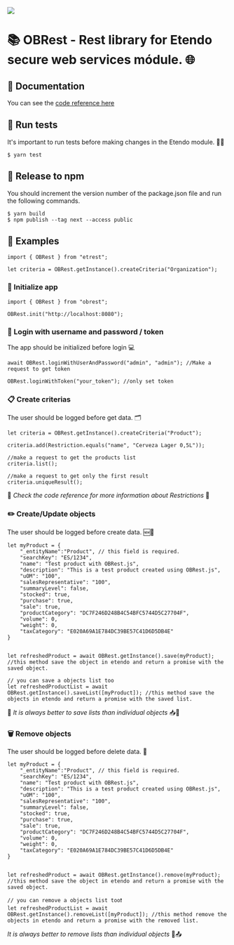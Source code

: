 ![](https://exos-solutions.com/wp-content/uploads/2021/12/Etendo-RGB-02.png)

# 📚 OBRest - Rest library for Etendo secure web services módule. 🌐

## 📄 Documentation

You can see the [code reference here](https://futit.github.io/obrest)

## 🔬 Run tests

It's important to run tests before making changes in the Etendo module. 👨‍💻

```
$ yarn test
```

## 🚀 Release to npm

You should increment the version number of the package.json file and run the following commands.

```
$ yarn build
$ npm publish --tag next --access public
```

## 📝 Examples

```
import { OBRest } from "etrest";

let criteria = OBRest.getInstance().createCriteria("Organization");
```

### 🚀 Initialize app

```
import { OBRest } from "obrest";

OBRest.init("http://localhost:8080");
```

### 🔐 Login with username and password / token

The app should be initialized before login 💻

```
await OBRest.loginWithUserAndPassword("admin", "admin"); //Make a request to get token

OBRest.loginWithToken("your_token"); //only set token
```

### 📋 Create criterias

The user should be logged before get data. 🗂️

```
let criteria = OBRest.getInstance().createCriteria("Product");

criteria.add(Restriction.equals("name", "Cerveza Lager 0,5L"));

//make a request to get the products list
criteria.list();

//make a request to get only the first result
criteria.uniqueResult();
```

💬 _Check the code reference for more information about Restrictions_ 💬

### ✏️ Create/Update objects

The user should be logged before create data. 🆕📝

```
let myProduct = {
    "_entityName":"Product", // this field is required.
    "searchKey": "ES/1234",
    "name": "Test product with OBRest.js",
    "description": "This is a test product created using OBRest.js",
    "uOM": "100",
    "salesRepresentative": "100",
    "summaryLevel": false,
    "stocked": true,
    "purchase": true,
    "sale": true,
    "productCategory": "DC7F246D248B4C54BFC5744D5C27704F",
    "volume": 0,
    "weight": 0,
    "taxCategory": "E020A69A1E784DC39BE57C41D6D5DB4E"
}


let refreshedProduct = await OBRest.getInstance().save(myProduct); //this method save the object in etendo and return a promise with the saved object.

// you can save a objects list too
let refreshedProductList = await OBRest.getInstance().saveList([myProduct]); //this method save the objects in etendo and return a promise with the saved list.
```

💬 _It is always better to save lists than individual objects_ 📥💾

### 🗑️ Remove objects

The user should be logged before delete data. 🚫

```
let myProduct = {
    "_entityName":"Product", // this field is required.
    "searchKey": "ES/1234",
    "name": "Test product with OBRest.js",
    "description": "This is a test product created using OBRest.js",
    "uOM": "100",
    "salesRepresentative": "100",
    "summaryLevel": false,
    "stocked": true,
    "purchase": true,
    "sale": true,
    "productCategory": "DC7F246D248B4C54BFC5744D5C27704F",
    "volume": 0,
    "weight": 0,
    "taxCategory": "E020A69A1E784DC39BE57C41D6D5DB4E"
}


let refreshedProduct = await OBRest.getInstance().remove(myProduct); //this method save the object in etendo and return a promise with the saved object.

// you can remove a objects list too❗
let refreshedProductList = await OBRest.getInstance().removeList([myProduct]); //this method remove the objects in etendo and return a promise with the removed list.
```

_It is always better to remove lists than individual objects_ 📝📤
